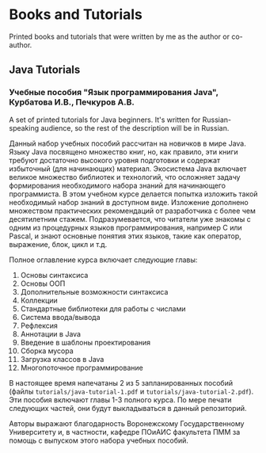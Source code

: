 # Books and Tutorials

Printed books and tutorials that were written by me as the author or co-author.

## Java Tutorials

### Учебные пособия "Язык программирования Java", Курбатова И.В., Печкуров А.В.

A set of printed tutorials for Java beginners. It's written for Russian-speaking audience, so the rest of the description will be in Russian.

Данный набор учебных пособий рассчитан на новичков в мире Java. Языку Java посвящено множество книг, но, как правило, эти книги требуют достаточно высокого уровня подготовки и содержат избыточный (для начинающих) материал. Экосистема Java включает великое множество библиотек и технологий, что осложняет задачу формирования необходимого набора знаний для начинающего программиста. В этом учебном курсе делается попытка изложить такой необходимый набор знаний в доступном виде. Изложение дополнено множеством практических рекомендаций от разработчика с более чем десятилетним стажем. Подразумевается, что читатели уже знакомы с одним из процедурных языков программирования, например C или Pascal, и знают основные понятия этих языков, такие как оператор, выражение, блок, цикл и т.д.

Полное оглавление курса включает следующие главы:

1. Основы cинтаксиса
2. Основы ООП
3. Дополнительные возможности синтаксиса
4. Коллекции
5. Стандартные библиотеки для работы с числами
6. Система ввода/вывода
7. Рефлексия
8. Аннотации в Java
9. Введение в шаблоны проектирования
10. Сборка мусора
11. Загрузка классов в Java
12. Многопоточное программирование

В настоящее время напечатаны 2 из 5 запланированных пособий (файлы `tutorials/java-tutorial-1.pdf` и `tutorials/java-tutorial-2.pdf`). Эти пособия включают главы 1-3 полного курса. По мере печати следующих частей, они будут выкладываться в данный репозиторий.

Авторы выражают благодарность Воронежскому Государственному Университету и, в частности, кафедре ПОиАИС факультета ПММ за помощь с выпуском этого набора учебных пособий.

